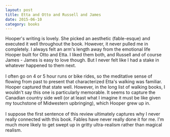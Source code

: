```yaml
---
layout: post
title: Etta and Otto and Russell and James 
date: 2015-06-10
category: books
---
```

Hooper's writing is lovely. She picked an aesthetic (fable-esque) and executed it well throughout the book. However, it never pulled me in completely. I always felt an arm's length away from the emotional life Hooper built for Otto and Etta. I liked them both, and Russell and of course James - James is easy to love though. But I never felt like I had a stake in whatever happened to them next. <br/><br/>I often go on 4 or 5 hour runs or bike rides, so the meditative sense of flowing from past to present that characterized Etta's walking was familiar. Hooper captured that state well. However, in the long list of walking books, I wouldn't say this one is particularly memorable. It seems to capture the Canadian country side well (or at least what I imagine it must be like given my touchstone of Midwestern upbringing), which Hooper grew up in.<br/><br/>I suppose the first sentence of this review ultimately captures why I never really connected with this book. Fables have never really done it for me. I'm much more likely to get swept up in gritty ultra-realism rather than magical realism.
